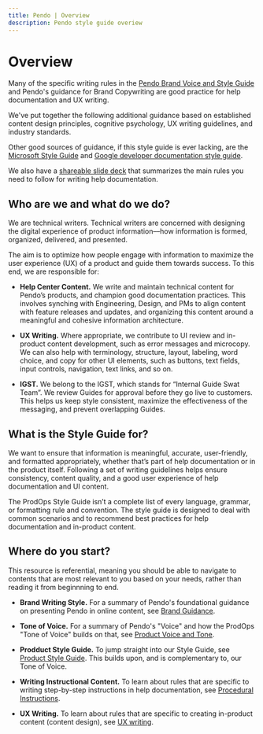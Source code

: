 ```yaml
---
title: Pendo | Overview
description: Pendo style guide overiew
---
```


# Overview

Many of the specific writing rules in the [Pendo Brand Voice and Style Guide](https://docs.google.com/presentation/d/1NA5n3Ac5lWPzANcUE7vVbaYnEcP1fDpkNK6RB7fpFlQ/edit#slide=id.g10f0d2d600c_0_1) and Pendo's guidance for Brand Copywriting are good practice for help documentation and UX writing.

We've put together the following additional guidance based on established content design principles, cognitive psychology, UX writing guidelines, and industry standards.

Other good sources of guidance, if this style guide is ever lacking, are the [Microsoft Style Guide](https://docs.microsoft.com/en-us/style-guide/scannable-content/lists) and [Google developer documentation style guide](https://developers.google.com/style).

We also have a [shareable slide deck](https://docs.google.com/presentation/d/1ZUj_H7fWqGOwlQepEEc1WC2Rg7IXpHAYjbWZJlRGMLQ/edit?usp=sharing) that summarizes the main rules you need to follow for writing help documentation.

## Who are we and what do we do?

We are technical writers. Technical writers are concerned with designing the digital experience of product information––how information is formed, organized, delivered, and presented.

The aim is to optimize how people engage with information to maximize the user experience (UX) of a product and guide them towards success. To this end, we are responsible for:

* **Help Center Content.** We write and maintain technical content for Pendo’s products, and champion good documentation practices. This involves synching with Engineering, Design, and PMs to align content with feature releases and updates, and organizing this content around a meaningful and cohesive information architecture.

* **UX Writing.** Where appropriate, we contribute to UI review and in-product content development, such as error messages and microcopy. We can also help with terminology, structure, layout, labeling, word choice, and copy for other UI elements, such as buttons, text fields, input controls, navigation, text links, and so on.

* **IGST.** We belong to the IGST, which stands for “Internal Guide Swat Team”. We review Guides for approval before they go live to customers. This helps us keep style consistent, maximize the effectiveness of the messaging, and prevent overlapping Guides.


## What is the Style Guide for?

We want to ensure that information is meaningful, accurate, user-friendly, and formatted appropriately, whether that’s part of help documentation or in the product itself. Following a set of writing guidelines helps ensure consistency, content quality, and a good user experience of help documentation and UI content.

The ProdOps Style Guide isn’t a complete list of every language, grammar, or formatting rule and convention. The style guide is designed to deal with common scenarios and to recommend best practices for help documentation and in-product content.

## Where do you start?

This resource is referential, meaning you should be able to navigate to contents that are most relevant to you based on your needs, rather than reading it from beginnning to end.

* **Brand Writing Style.** For a summary of Pendo's foundational guidance on presenting Pendo in online content, see [Brand Guidance](https://main--cosmic-travesseiro-d1f80c.netlify.app/docs/brand).

* **Tone of Voice.** For a summary of Pendo's "Voice" and how the ProdOps "Tone of Voice" builds on that, see [Product Voice and Tone](https://main--cosmic-travesseiro-d1f80c.netlify.app/docs/voice-and-tone).

* **Prodduct Style Guide.** To jump straight into our Style Guide, see [Product Style Guide](https://main--cosmic-travesseiro-d1f80c.netlify.app/docs/product-style-guide). This builds upon, and is complementary to, our Tone of Voice.

* **Writing Instructional Content.** To learn about rules that are specific to writing step-by-step instructions in help documentation, see [Procedural Instructions](https://main--cosmic-travesseiro-d1f80c.netlify.app/docs/procedural-instructions).

* **UX Writing.** To learn about rules that are specific to creating in-product content (content design), see [UX writing](https://main--cosmic-travesseiro-d1f80c.netlify.app/docs/style-ux).
